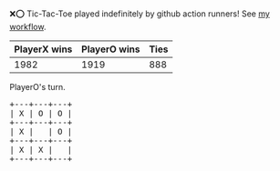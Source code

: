 :x::o: Tic-Tac-Toe played indefinitely by github action runners! See [my workflow](.github/workflows/play.yaml).

|PlayerX wins|PlayerO wins|Ties|
|-|-|-|
|1982|1919|888|

PlayerO's turn.

<pre>
+---+---+---+
| X | O | O |
+---+---+---+
| X |   | O |
+---+---+---+
| X | X |   |
+---+---+---+
</pre>
